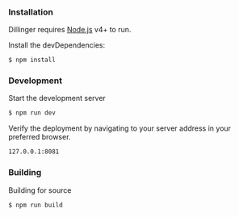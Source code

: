 ### Installation

Dillinger requires [Node.js](https://nodejs.org/) v4+ to run.

Install the devDependencies:

```sh
$ npm install
```

### Development

Start the development server

```sh
$ npm run dev
```

Verify the deployment by navigating to your server address in your preferred browser.

```sh
127.0.0.1:8081
```

### Building

Building for source

```sh
$ npm run build
```